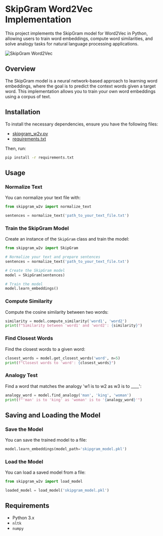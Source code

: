 
# SkipGram Word2Vec Implementation

This project implements the SkipGram model for Word2Vec in Python, allowing users to train word embeddings, compute word similarities, and solve analogy tasks for natural language processing applications.

![SkipGram Word2Vec](https://github.com/omri898/skipgram-w2v/blob/main/DALL%C2%B7E%202024-06-12%2018.23.01%20-%20An%20artistic%20visualization%20of%20a%20neural%20network%20processing%20text%20data%20for%20word%20embeddings%20in%20natural%20language%20processing.%20The%20image%20features%20interconnect.webp)

## Overview

The SkipGram model is a neural network-based approach to learning word embeddings, where the goal is to predict the context words given a target word. This implementation allows you to train your own word embeddings using a corpus of text.

## Installation

To install the necessary dependencies, ensure you have the following files:

- [skipgram_w2v.py](https://github.com/omri898/skipgram-w2v/blob/main/skipgram_w2v.py)
- [requirements.txt](https://github.com/omri898/skipgram-w2v/blob/main/requirements.txt)

Then, run:

```sh
pip install -r requirements.txt
```

## Usage

### Normalize Text

You can normalize your text file with:

```python
from skipgram_w2v import normalize_text

sentences = normalize_text('path_to_your_text_file.txt')
```

### Train the SkipGram Model

Create an instance of the `SkipGram` class and train the model:

```python
from skipgram_w2v import SkipGram

# Normalize your text and prepare sentences
sentences = normalize_text('path_to_your_text_file.txt')

# Create the SkipGram model
model = SkipGram(sentences)

# Train the model
model.learn_embeddings()
```

### Compute Similarity

Compute the cosine similarity between two words:

```python
similarity = model.compute_similarity('word1', 'word2')
print(f"Similarity between 'word1' and 'word2': {similarity}")
```

### Find Closest Words

Find the closest words to a given word:

```python
closest_words = model.get_closest_words('word', n=5)
print(f"Closest words to 'word': {closest_words}")
```

### Analogy Test

Find a word that matches the analogy 'w1 is to w2 as w3 is to ____':

```python
analogy_word = model.find_analogy('man', 'king', 'woman')
print(f"'man' is to 'king' as 'woman' is to '{analogy_word}'")
```

## Saving and Loading the Model

### Save the Model

You can save the trained model to a file:

```python
model.learn_embeddings(model_path='skipgram_model.pkl')
```

### Load the Model

You can load a saved model from a file:

```python
from skipgram_w2v import load_model

loaded_model = load_model('skipgram_model.pkl')
```

## Requirements

- Python 3.x
- `nltk`
- `numpy`
